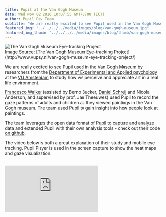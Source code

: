 ```yaml
--- 
title: Pupil at The Van Gogh Museum
date: Wed Nov 02 2016 10:07:55 GMT+0700 (ICT) 
author: Pupil Dev Team 
subtitle: "We are really excited to see Pupil used in the Van Gogh Museum to see how people look at paintings..."
featured_img: "../../../../media/images/blog/van-gogh-museum.jpg"
featured_img_thumb: "../../../../media/images/blog/thumb/van-gogh-museum.jpg"
---
```


<img src="../../../../media/images/blog/van-gogh-museum.jpg" class='Feature-image' alt="The Van Gogh Museum Eye-tracking Project">

<div class="small u-padBottom--2">Image Source: [The Van Gogh Museum Eye-tracking Project](http://www.vupsy.nl/van-gogh-museum-eye-tracking-project/)</div>

We are really excited to see Pupil used in the [Van Gogh Museum](https://www.vangoghmuseum.nl/en) by researchers from the [Department of Experimental and Applied psychology](http://www.vupsy.nl/) at the [VU Amsterdam](http://www.vu.nl/en/) to study how we perceive and appreciate art in a real life environment.

[Francesco Walker](http://www.vupsy.nl/staff-members/francesco-walker/) (assisted by Berno Bucker, [Daniel Schreij](http://www.vupsy.nl/staff-members/daniel-schreij/) and Nicola Anderson, and supervised by prof. Jan Theeuwes) used Pupil to record the gaze patterns of adults and children as they viewed paintings in the Van Gogh museum. The team used Pupil to gain insight into how people look at paintings. 

The team leverages the open data format of Pupil to capture and analyze data and extended Pupil with their own analysis tools - check out their [code on github](https://github.com/dschreij/PupilEyetrackerAnalysisTools/).

The video below is both a great explanation of their study and mobile eye tracking. Pupil Player is used in the screen capture to show the heat maps and gaze visualization.

<br>
<div class="Feature-video-container-16by9">
	<iframe class="Feature-video" src="https://www.youtube.com/embed/0_KaItdTkEM?rel=0" frameborder="0" allowfullscreen></iframe>
</div>

